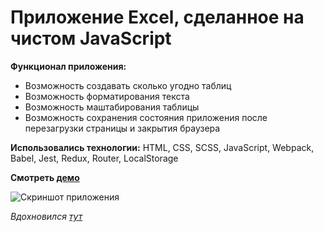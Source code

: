 # Приложение Excel, сделанное на чистом JavaScript

**Функционал приложения:**
- Возможность создавать сколько угодно таблиц
- Возможность форматирования текста
- Возможность маштабирования таблицы
- Возможность сохранения состояния приложения после перезагрузки страницы и закрытия браузера

**Использовались технологии:** HTML, CSS, SCSS, JavaScript, Webpack, Babel, Jest, Redux, Router, LocalStorage

**Смотреть [демо](https://eager-jennings-27cdb4.netlify.app/)**

![Скриншот приложения](https://i.ibb.co/Qrgx71k/2020-08-09-10-50-39.png "Таблица Excel")

*Вдохновился [тут](https://www.vladilen.dev/javascript/)*
